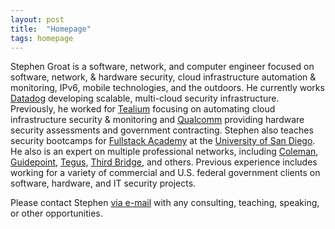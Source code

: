 ```yaml
---
layout: post
title:  "Homepage"
tags: homepage
---
```


Stephen Groat is a software, network, and computer engineer focused on software, network, & hardware security, cloud infrastructure automation & monitoring, IPv6, mobile technologies, and the outdoors. He currently works [Datadog](https://www.datadoghq.com) developing scalable, multi-cloud security infrastructure. Previously, he worked for [Tealium](https://tealium.com) focusing on automating cloud infrastructure security & monitoring and [Qualcomm](http://www.qualcomm.com) providing hardware security assessments and government contracting. Stephen also teaches security bootcamps for [Fullstack Academy](https://www.fullstackacademy.com) at the [University of San Diego](https://www.sandiego.edu). He also is an expert on multiple professional networks, including [Coleman](https://www.colemanrg.com/), [Guidepoint](https://www.guidepoint.com/), [Tegus](https://www.tegus.co/), [Third Bridge](https://thirdbridge.com/), and others. Previous experience includes working for a variety of commercial and U.S. federal government clients on software, hardware, and IT security projects.

Please contact Stephen [via e-mail](mailto:stephen@groat.us) with any consulting, teaching, speaking, or other opportunities.
